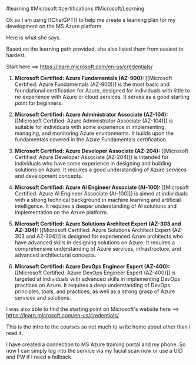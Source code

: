 #learning #Microsoft #certifications #Microsoft/Learning

Ok so I am using [[ChatGPT]] to help me create a learning plan for my development on the MS Azure platform.

Here is what she says.

Based on the learning path provided, she also listed them from easiest to hardest.

Start here ==> https://learn.microsoft.com/en-us/credentials/

1. **Microsoft Certified: Azure Fundamentals (AZ-900):** [[Microsoft Certified: Azure Fundamentals (AZ-900)]] is the most basic and foundational certification for Azure, designed for individuals with little to no experience with Azure or cloud services. It serves as a good starting point for beginners.
    
2. **Microsoft Certified: Azure Administrator Associate (AZ-104):** [[Microsoft Certified: Azure Administrator Associate (AZ-104)]] is suitable for individuals with some experience in implementing, managing, and monitoring Azure environments. It builds upon the fundamentals covered in the Azure Fundamentals certification.
    
3. **Microsoft Certified: Azure Developer Associate (AZ-204):** [[Microsoft Certified: Azure Developer Associate (AZ-204)]]  is intended for individuals who have some experience in designing and building solutions on Azure. It requires a good understanding of Azure services and development concepts.
    
4. **Microsoft Certified: Azure AI Engineer Associate (AI-100):** [[Microsoft Certified: Azure AI Engineer Associate (AI-100)]] is aimed at individuals with a strong technical background in machine learning and artificial intelligence. It requires a deeper understanding of AI solutions and implementation on the Azure platform.
    
5. **Microsoft Certified: Azure Solutions Architect Expert (AZ-303 and AZ-304):** [[Microsoft Certified: Azure Solutions Architect Expert (AZ-303 and AZ-304)]] is designed for experienced Azure architects who have advanced skills in designing solutions on Azure. It requires a comprehensive understanding of Azure services, infrastructure, and advanced architectural concepts.
    
6. **Microsoft Certified: Azure DevOps Engineer Expert (AZ-400):**[[Microsoft Certified: Azure DevOps Engineer Expert (AZ-400)]] is targeted at individuals with advanced skills in implementing DevOps practices on Azure. It requires a deep understanding of DevOps principles, tools, and practices, as well as a strong grasp of Azure services and solutions.

I was also able to find the starting point on Microsoft's website here ==> https://learn.microsoft.com/en-us/credentials/

This is the intro to the courses so not much to write home about other than I read it.

I have created a connection to MS Azure training portal and my phone. So now I can simply log into the service via my facial scan now or use a UID and PW if I need a fallback.



